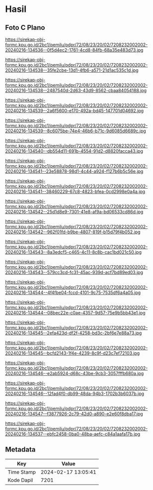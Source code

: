 # Hasil

## Foto C Plano

https://sirekap-obj-formc.kpu.go.id/2bc1/pemilu/pdpr/72/08/23/20/02/7208232002002-20240216-134536--0f5d4ec2-1761-4cd8-84fb-68a35e483d73.jpg

https://sirekap-obj-formc.kpu.go.id/2bc1/pemilu/pdpr/72/08/23/20/02/7208232002002-20240216-134538--35fe2cbe-13d1-4fb6-a571-21d1ac535c1d.jpg

https://sirekap-obj-formc.kpu.go.id/2bc1/pemilu/pdpr/72/08/23/20/02/7208232002002-20240216-134538--2487540d-2d63-43d9-8562-cbaa84054188.jpg

https://sirekap-obj-formc.kpu.go.id/2bc1/pemilu/pdpr/72/08/23/20/02/7208232002002-20240216-134539--2a6f5600-e170-492a-bd45-147701d04692.jpg

https://sirekap-obj-formc.kpu.go.id/2bc1/pemilu/pdpr/72/08/23/20/02/7208232002002-20240216-134539--8c6075be-74e4-46b6-b71c-9d6085d6689c.jpg

https://sirekap-obj-formc.kpu.go.id/2bc1/pemilu/pdpr/72/08/23/20/02/7208232002002-20240216-134540--db554d11-691b-4554-91d2-d8820facca43.jpg

https://sirekap-obj-formc.kpu.go.id/2bc1/pemilu/pdpr/72/08/23/20/02/7208232002002-20240216-134541--23e58878-98d1-4c44-a924-f127b6b5c56e.jpg

https://sirekap-obj-formc.kpu.go.id/2bc1/pemilu/pdpr/72/08/23/20/02/7208232002002-20240216-134541--38460229-67c8-4823-bfea-0cd2998e0a4a.jpg

https://sirekap-obj-formc.kpu.go.id/2bc1/pemilu/pdpr/72/08/23/20/02/7208232002002-20240216-134542--25d1d8e9-7301-41e8-af9a-bd06533cd86d.jpg

https://sirekap-obj-formc.kpu.go.id/2bc1/pemilu/pdpr/72/08/23/20/02/7208232002002-20240216-134542--962f01fd-b9be-4807-819f-b15d79f4b052.jpg

https://sirekap-obj-formc.kpu.go.id/2bc1/pemilu/pdpr/72/08/23/20/02/7208232002002-20240216-134543--8a3edcf5-c465-4c11-8c8b-cac1bd021c50.jpg

https://sirekap-obj-formc.kpu.go.id/2bc1/pemilu/pdpr/72/08/23/20/02/7208232002002-20240216-134543--579cc3cd-fc31-45ac-939d-acf7bd89ed03.jpg

https://sirekap-obj-formc.kpu.go.id/2bc1/pemilu/pdpr/72/08/23/20/02/7208232002002-20240216-134544--4f4fbe04-fccd-4101-9c75-7535df6a4a05.jpg

https://sirekap-obj-formc.kpu.go.id/2bc1/pemilu/pdpr/72/08/23/20/02/7208232002002-20240216-134544--08bec22e-c0ae-4357-9d57-75e9b5bb43e1.jpg

https://sirekap-obj-formc.kpu.go.id/2bc1/pemilu/pdpr/72/08/23/20/02/7208232002002-20240216-134545--2efa423d-df2f-4258-bd3c-2bf6e7e88a73.jpg

https://sirekap-obj-formc.kpu.go.id/2bc1/pemilu/pdpr/72/08/23/20/02/7208232002002-20240216-134545--bcfd2143-1f4e-4239-8c9f-d23c7ef72103.jpg

https://sirekap-obj-formc.kpu.go.id/2bc1/pemilu/pdpr/72/08/23/20/02/7208232002002-20240216-134546--e2ab5924-d68c-43be-9cb3-3057fffb680a.jpg

https://sirekap-obj-formc.kpu.go.id/2bc1/pemilu/pdpr/72/08/23/20/02/7208232002002-20240216-134546--12fad4f0-db99-48da-94b3-1702b3b6037b.jpg

https://sirekap-obj-formc.kpu.go.id/2bc1/pemilu/pdpr/72/08/23/20/02/7208232002002-20240216-134547--f3877926-2c79-42d0-a890-e2e60f8dba17.jpg

https://sirekap-obj-formc.kpu.go.id/2bc1/pemilu/pdpr/72/08/23/20/02/7208232002002-20240216-134537--ebfc2458-0ba0-48ba-aefc-c84a1aafa17b.jpg


## Metadata

| Key        | Value               |
| ---------- | ------------------- |
| Time Stamp | 2024-02-17 13:05:41 |
| Kode Dapil | 7201                |



